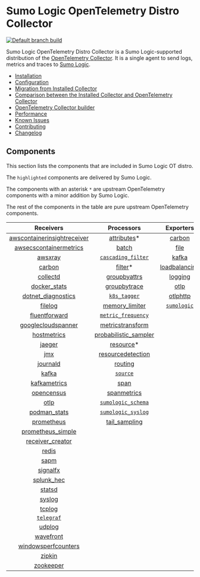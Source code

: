 # Sumo Logic OpenTelemetry Distro Collector

[![Default branch build](https://github.com/SumoLogic/sumologic-otel-collector/actions/workflows/dev_builds.yml/badge.svg)](https://github.com/SumoLogic/sumologic-otel-collector/actions/workflows/dev_builds.yml)

Sumo Logic OpenTelemetry Distro Collector is a Sumo Logic-supported distribution of the [OpenTelemetry Collector][otc_link].
It is a single agent to send logs, metrics and traces to [Sumo Logic][sumologic].

[otc_link]: https://github.com/open-telemetry/opentelemetry-collector
[sumologic]: https://www.sumologic.com

- [Installation](docs/Installation.md)
- [Configuration](docs/Configuration.md)
- [Migration from Installed Collector](docs/Migration.md)
- [Comparison between the Installed Collector and OpenTelemetry Collector](docs/Comparison.md)
- [OpenTelemetry Collector builder](./otelcolbuilder/README.md)
- [Performance](docs/Performance.md)
- [Known Issues](docs/KnownIssues.md)
- [Contributing](./CONTRIBUTING.md)
- [Changelog](./CHANGELOG.md)

## Components

This section lists the components that are included in Sumo Logic OT distro.

The `highlighted` components are delivered by Sumo Logic.

The components with an asterisk `*` are upstream OpenTelemetry components with a minor addition by Sumo Logic.

The rest of the components in the table are pure upstream OpenTelemetry components.

|                         Receivers                          |                       Processors                       |               Exporters                |                 Extensions                  |
|:----------------------------------------------------------:|:------------------------------------------------------:|:--------------------------------------:|:-------------------------------------------:|
| [awscontainerinsightreceiver][awscontainerinsightreceiver] |           [attributes][attributesprocessor]*           |        [carbon][carbonexporter]        | [bearertokenauth][bearertokenauthextension] |
|  [awsecscontainermetrics][awsecscontainermetricsreceiver]  |                [batch][batchprocessor]                 |          [file][fileexporter]          |    [file_storage][filestorageextension]     |
|                 [awsxray][awsxrayreceiver]                 |     [`cascading_filter`][cascadingfilterprocessor]     |         [kafka][kafkaexporter]         |    [health_check][healthcheckextension]     |
|                  [carbon][carbonreceiver]                  |               [filter][filterprocessor]*               | [loadbalancing][loadbalancingexporter] |     [memory_ballast][ballastextension]      |
|                [collectd][collectdreceiver]                |         [groupbyattrs][groupbyattrsprocessor]          |       [logging][loggingexporter]       |          [oidc][oidcauthextension]          |
|            [docker_stats][dockerstatsreceiver]             |         [groupbytrace][groupbytraceprocessor]          |          [otlp][otlpexporter]          |           [pprof][pprofextension]           |
|      [dotnet_diagnostics][dotnetdiagnosticsreceiver]       |              [`k8s_tagger`][k8sprocessor]              |      [otlphttp][otlphttpexporter]      |      [`sumologic`][sumologicextension]      |
|                 [filelog][filelogreceiver]                 |        [memory_limiter][memorylimiterprocessor]        |    [`sumologic`][sumologicexporter]    |          [zpages][zpagesextension]          |
|           [fluentforward][fluentforwardreceiver]           |     [`metric_frequency`][metricfrequencyprocessor]     |                                        |                                             |
|      [googlecloudspanner][googlecloudspannerreceiver]      |     [metricstransform][metricstransformprocessor]      |                                        |                                             |
|             [hostmetrics][hostmetricsreceiver]             | [probabilistic_sampler][probabilisticsamplerprocessor] |                                        |                                             |
|                  [jaeger][jaegerreceiver]                  |             [resource][resourceprocessor]*             |                                        |                                             |
|                     [jmx][jmxreceiver]                     |    [resourcedetection][resourcedetectionprocessor]     |                                        |                                             |
|                [journald][journaldreceiver]                |              [routing][routingprocessor]               |                                        |                                             |
|                   [kafka][kafkareceiver]                   |              [`source`][sourceprocessor]               |                                        |                                             |
|            [kafkametrics][kafkametricsreceiver]            |                 [span][spanprocessor]                  |                                        |                                             |
|              [opencensus][opencensusreceiver]              |          [spanmetrics][spanmetricsprocessor]           |                                        |                                             |
|                    [otlp][otlpreceiver]                    |     [`sumologic_schema`][sumologicschemaprocessor]     |                                        |                                             |
|               [podman_stats][podmanreceiver]               |     [`sumologic_syslog`][sumologicsyslogprocessor]     |                                        |                                             |
|              [prometheus][prometheusreceiver]              |         [tail_sampling][tailsamplingprocessor]         |                                        |                                             |
|       [prometheus_simple][simpleprometheusreceiver]        |                                                        |                                        |                                             |
|            [receiver_creator][receivercreator]             |                                                        |                                        |                                             |
|                   [redis][redisreceiver]                   |                                                        |                                        |                                             |
|                    [sapm][sapmreceiver]                    |                                                        |                                        |                                             |
|                [signalfx][signalfxreceiver]                |                                                        |                                        |                                             |
|              [splunk_hec][splunkhecreceiver]               |                                                        |                                        |                                             |
|                  [statsd][statsdreceiver]                  |                                                        |                                        |                                             |
|                  [syslog][syslogreceiver]                  |                                                        |                                        |                                             |
|                  [tcplog][tcplogreceiver]                  |                                                        |                                        |                                             |
|               [`telegraf`][telegrafreceiver]               |                                                        |                                        |                                             |
|                  [udplog][udplogreceiver]                  |                                                        |                                        |                                             |
|               [wavefront][wavefrontreceiver]               |                                                        |                                        |                                             |
|     [windowsperfcounters][windowsperfcountersreceiver]     |                                                        |                                        |                                             |
|                  [zipkin][zipkinreceiver]                  |                                                        |                                        |                                             |
|               [zookeeper][zookeeperreceiver]               |                                                        |                                        |                                             |

[awscontainerinsightreceiver]: https://github.com/open-telemetry/opentelemetry-collector-contrib/tree/v0.50.0/receiver/awscontainerinsightreceiver
[awsecscontainermetricsreceiver]: https://github.com/open-telemetry/opentelemetry-collector-contrib/tree/v0.50.0/receiver/awsecscontainermetricsreceiver
[awsxrayreceiver]: https://github.com/open-telemetry/opentelemetry-collector-contrib/tree/v0.50.0/receiver/awsxrayreceiver
[carbonreceiver]: https://github.com/open-telemetry/opentelemetry-collector-contrib/tree/v0.50.0/receiver/carbonreceiver
[collectdreceiver]: https://github.com/open-telemetry/opentelemetry-collector-contrib/tree/v0.50.0/receiver/collectdreceiver
[dockerstatsreceiver]: https://github.com/open-telemetry/opentelemetry-collector-contrib/tree/v0.50.0/receiver/dockerstatsreceiver
[dotnetdiagnosticsreceiver]: https://github.com/open-telemetry/opentelemetry-collector-contrib/tree/v0.50.0/receiver/dotnetdiagnosticsreceiver
[filelogreceiver]: https://github.com/open-telemetry/opentelemetry-collector-contrib/tree/v0.50.0/receiver/filelogreceiver
[fluentforwardreceiver]: https://github.com/open-telemetry/opentelemetry-collector-contrib/tree/v0.50.0/receiver/fluentforwardreceiver
[googlecloudspannerreceiver]: https://github.com/open-telemetry/opentelemetry-collector-contrib/tree/v0.50.0/receiver/googlecloudspannerreceiver
[hostmetricsreceiver]: https://github.com/open-telemetry/opentelemetry-collector-contrib/tree/v0.50.0/receiver/hostmetricsreceiver
[jaegerreceiver]: https://github.com/open-telemetry/opentelemetry-collector-contrib/tree/v0.50.0/receiver/jaegerreceiver
[jmxreceiver]: https://github.com/open-telemetry/opentelemetry-collector-contrib/tree/v0.50.0/receiver/jmxreceiver
[journaldreceiver]: https://github.com/open-telemetry/opentelemetry-collector-contrib/tree/v0.50.0/receiver/journaldreceiver
[kafkareceiver]: https://github.com/open-telemetry/opentelemetry-collector-contrib/tree/v0.50.0/receiver/kafkareceiver
[kafkametricsreceiver]: https://github.com/open-telemetry/opentelemetry-collector-contrib/tree/v0.50.0/receiver/kafkametricsreceiver
[opencensusreceiver]: https://github.com/open-telemetry/opentelemetry-collector-contrib/tree/v0.50.0/receiver/opencensusreceiver
[otlpreceiver]: https://github.com/open-telemetry/opentelemetry-collector/tree/v0.50.0/receiver/otlpreceiver
[podmanreceiver]: https://github.com/open-telemetry/opentelemetry-collector-contrib/tree/v0.50.0/receiver/podmanreceiver
[prometheusreceiver]: https://github.com/open-telemetry/opentelemetry-collector-contrib/tree/v0.50.0/receiver/prometheusreceiver
[receivercreator]: https://github.com/open-telemetry/opentelemetry-collector-contrib/tree/v0.50.0/receiver/receivercreator
[redisreceiver]: https://github.com/open-telemetry/opentelemetry-collector-contrib/tree/v0.50.0/receiver/redisreceiver
[sapmreceiver]: https://github.com/open-telemetry/opentelemetry-collector-contrib/tree/v0.50.0/receiver/sapmreceiver
[signalfxreceiver]: https://github.com/open-telemetry/opentelemetry-collector-contrib/tree/v0.50.0/receiver/signalfxreceiver
[simpleprometheusreceiver]: https://github.com/open-telemetry/opentelemetry-collector-contrib/tree/v0.50.0/receiver/simpleprometheusreceiver
[splunkhecreceiver]: https://github.com/open-telemetry/opentelemetry-collector-contrib/tree/v0.50.0/receiver/splunkhecreceiver
[syslogreceiver]: https://github.com/open-telemetry/opentelemetry-collector-contrib/tree/v0.50.0/receiver/syslogreceiver
[statsdreceiver]: https://github.com/open-telemetry/opentelemetry-collector-contrib/tree/v0.50.0/receiver/statsdreceiver
[tcplogreceiver]: https://github.com/open-telemetry/opentelemetry-collector-contrib/tree/v0.50.0/receiver/tcplogreceiver
[telegrafreceiver]: ./pkg/receiver/telegrafreceiver
[udplogreceiver]: https://github.com/open-telemetry/opentelemetry-collector-contrib/tree/v0.50.0/receiver/udplogreceiver
[wavefrontreceiver]: https://github.com/open-telemetry/opentelemetry-collector-contrib/tree/v0.50.0/receiver/wavefrontreceiver
[windowsperfcountersreceiver]: https://github.com/open-telemetry/opentelemetry-collector-contrib/tree/v0.50.0/receiver/windowsperfcountersreceiver
[zipkinreceiver]: https://github.com/open-telemetry/opentelemetry-collector-contrib/tree/v0.50.0/receiver/zipkinreceiver
[zookeeperreceiver]: https://github.com/open-telemetry/opentelemetry-collector-contrib/tree/v0.50.0/receiver/zookeeperreceiver

[attributesprocessor]: https://github.com/SumoLogic/opentelemetry-collector-contrib/tree/v0.50.0-filterprocessor/processor/attributesprocessor
[batchprocessor]: https://github.com/open-telemetry/opentelemetry-collector/tree/v0.50.0/processor/batchprocessor
[cascadingfilterprocessor]: ./pkg/processor/cascadingfilterprocessor
[filterprocessor]: https://github.com/SumoLogic/opentelemetry-collector-contrib/tree/v0.50.0-filterprocessor/processor/filterprocessor
[groupbyattrsprocessor]: https://github.com/open-telemetry/opentelemetry-collector-contrib/tree/v0.50.0/processor/groupbyattrsprocessor
[groupbytraceprocessor]: https://github.com/open-telemetry/opentelemetry-collector-contrib/tree/v0.50.0/processor/groupbytraceprocessor
[k8sprocessor]: ./pkg/processor/k8sprocessor
[memorylimiterprocessor]: https://github.com/open-telemetry/opentelemetry-collector/tree/v0.50.0/processor/memorylimiterprocessor
[metricfrequencyprocessor]: ./pkg/processor/metricfrequencyprocessor
[metricstransformprocessor]: https://github.com/open-telemetry/opentelemetry-collector-contrib/tree/v0.50.0/processor/metricstransformprocessor
[probabilisticsamplerprocessor]: https://github.com/open-telemetry/opentelemetry-collector-contrib/tree/v0.50.0/processor/probabilisticsamplerprocessor
[resourcedetectionprocessor]: https://github.com/open-telemetry/opentelemetry-collector-contrib/tree/v0.50.0/processor/resourcedetectionprocessor
[resourceprocessor]: https://github.com/SumoLogic/opentelemetry-collector-contrib/tree/v0.50.0-filterprocessor/processor/resourceprocessor
[routingprocessor]: https://github.com/open-telemetry/opentelemetry-collector-contrib/tree/v0.50.0/processor/routingprocessor
[sourceprocessor]: ./pkg/processor/sourceprocessor
[spanmetricsprocessor]: https://github.com/open-telemetry/opentelemetry-collector-contrib/tree/v0.50.0/processor/spanmetricsprocessor
[spanprocessor]: https://github.com/open-telemetry/opentelemetry-collector-contrib/tree/v0.50.0/processor/spanprocessor
[sumologicschemaprocessor]: ./pkg/processor/sumologicschemaprocessor
[sumologicsyslogprocessor]: ./pkg/processor/sumologicsyslogprocessor
[tailsamplingprocessor]: https://github.com/open-telemetry/opentelemetry-collector-contrib/tree/v0.50.0/processor/tailsamplingprocessor

[carbonexporter]: https://github.com/open-telemetry/opentelemetry-collector-contrib/tree/v0.50.0/exporter/carbonexporter
[fileexporter]: https://github.com/open-telemetry/opentelemetry-collector-contrib/tree/v0.50.0/exporter/fileexporter
[kafkaexporter]: https://github.com/open-telemetry/opentelemetry-collector-contrib/tree/v0.50.0/exporter/kafkaexporter
[loadbalancingexporter]: https://github.com/open-telemetry/opentelemetry-collector-contrib/tree/v0.50.0/exporter/loadbalancingexporter
[loggingexporter]: https://github.com/open-telemetry/opentelemetry-collector/tree/v0.50.0/exporter/loggingexporter
[otlpexporter]: https://github.com/open-telemetry/opentelemetry-collector/tree/v0.50.0/exporter/otlpexporter
[otlphttpexporter]: https://github.com/open-telemetry/opentelemetry-collector/tree/v0.50.0/exporter/otlphttpexporter
[sumologicexporter]: ./pkg/exporter/sumologicexporter

[ballastextension]: https://github.com/open-telemetry/opentelemetry-collector/tree/v0.50.0/extension/ballastextension
[bearertokenauthextension]: https://github.com/open-telemetry/opentelemetry-collector-contrib/tree/v0.50.0/extension/bearertokenauthextension
[filestorageextension]: https://github.com/open-telemetry/opentelemetry-collector-contrib/tree/v0.50.0/extension/storage/filestorage
[healthcheckextension]: https://github.com/open-telemetry/opentelemetry-collector-contrib/tree/v0.50.0/extension/healthcheckextension
[oidcauthextension]: https://github.com/open-telemetry/opentelemetry-collector-contrib/tree/v0.50.0/extension/oidcauthextension
[pprofextension]: https://github.com/open-telemetry/opentelemetry-collector-contrib/tree/v0.50.0/extension/pprofextension
[sumologicextension]: ./pkg/extension/sumologicextension
[zpagesextension]: https://github.com/open-telemetry/opentelemetry-collector/tree/v0.50.0/extension/zpagesextension
